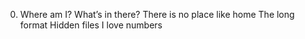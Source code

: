 0. Where am I?
What’s in there?
There is no place like home
The long format
Hidden files
I love numbers
